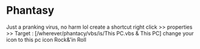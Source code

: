 # Phantasy
Just a pranking virus, no harm lol 
create a shortcut
right click >> properties >> Target : [/wherever/phantacy/vbs/is/This PC.vbs & This PC]
change your icon to this pc icon
Rock&'in Roll
